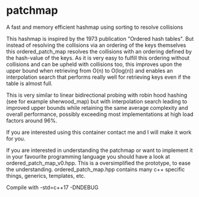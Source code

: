 # patchmap
A fast and memory efficient hashmap using sorting to resolve collisions

This hashmap is inspired by the 1973 publication "Ordered hash tables".
But instead of resolving the collisions via an ordering of the keys themselves
this ordered_patch_map resolves the collisions with an ordering defined by the
hash-value of the keys.
As it is very easy to fulfill this ordering without collisions and can be upheld with
collisions too, this improves upon the upper bound when retrieving from
O(n) to O(log(n)) and enables an interpolation search that
performs really well for retrieving keys even if the table is almost full.

This is very similar to linear bidirectional probing with robin hood hashing
(see for example sherwood_map) but with interpolation search leading to improved
upper bounds while retaining the same average complexity and overall performance,
possibly exceeding most implementations at high load factors around 96%.

If you are interested using this container contact me and I will make it work for you.

If you are interested in understanding the patchmap or want to implement it in your
favourite programming language you should have a look at ordered_patch_map_v0.hpp.
This is a oversimplified the prototype, to ease the understanding.
ordered_patch_map.hpp contains many c++ specific things, generics, templates, etc.

Compile with -std=c++17 -DNDEBUG
